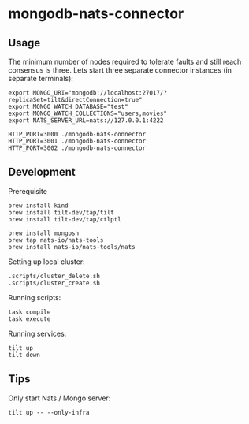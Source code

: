 # mongodb-nats-connector

## Usage

The minimum number of nodes required to tolerate faults and still reach consensus is three.
Lets start three separate connector instances (in separate terminals):

```
export MONGO_URI="mongodb://localhost:27017/?replicaSet=tilt&directConnection=true"
export MONGO_WATCH_DATABASE="test"
export MONGO_WATCH_COLLECTIONS="users,movies"
export NATS_SERVER_URL=nats://127.0.0.1:4222

HTTP_PORT=3000 ./mongodb-nats-connector
HTTP_PORT=3001 ./mongodb-nats-connector
HTTP_PORT=3002 ./mongodb-nats-connector
```

## Development

Prerequisite

```
brew install kind
brew install tilt-dev/tap/tilt
brew install tilt-dev/tap/ctlptl

brew install mongosh
brew tap nats-io/nats-tools
brew install nats-io/nats-tools/nats
```

Setting up local cluster:

```
.scripts/cluster_delete.sh
.scripts/cluster_create.sh
```

Running scripts:

```
task compile
task execute
```

Running services:

```
tilt up
tilt down
```

## Tips

Only start Nats / Mongo server:

```
tilt up -- --only-infra
```
